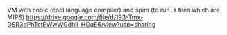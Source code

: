 VM with coolc (cool language compiler) and spim (to run .s files which are MIPS)
https://drive.google.com/file/d/193-Tmx-DSR3dPhTstEWwWGdhji_HGqE6/view?usp=sharing